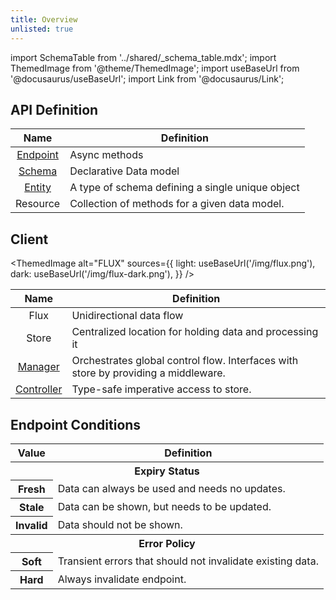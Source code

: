 ```yaml
---
title: Overview
unlisted: true
---
```


import SchemaTable from '../shared/\_schema_table.mdx';
import ThemedImage from '@theme/ThemedImage';
import useBaseUrl from '@docusaurus/useBaseUrl';
import Link from '@docusaurus/Link';

## API Definition

|              Name              | Definition                                       |
| :----------------------------: | ------------------------------------------------ |
| [Endpoint](/rest/api/Endpoint) | Async methods                                    |
|  [Schema](./normalization.md)  | Declarative Data model                           |
|   [Entity](/rest/api/Entity)   | A type of schema defining a single unique object |
|            Resource            | Collection of methods for a given data model.    |

## Client

<ThemedImage
alt="FLUX"
sources={{
    light: useBaseUrl('/img/flux.png'),
    dark: useBaseUrl('/img/flux-dark.png'),
  }}
/>

|                Name                | Definition                                                                         |
| :--------------------------------: | ---------------------------------------------------------------------------------- |
|                Flux                | Unidirectional data flow                                                           |
|               Store                | Centralized location for holding data and processing it                            |
|      [Manager](./managers.md)      | Orchestrates global control flow. Interfaces with store by providing a middleware. |
| [Controller](../api/Controller.md) | Type-safe imperative access to store.                                              |

## Endpoint Conditions

<table width="100%">
        <thead>
                <tr>
                        <th>Value</th>
                        <th>Definition</th>
                </tr>
        </thead>
        <tbody>
        		<tr class="grouplabel"><th colSpan="2"><Link to="./expiry-policy">Expiry Status</Link></th></tr>
                <tr>
                        <th>Fresh</th>
                        <td>Data can always be used and needs no updates.</td>
                </tr>
                <tr>
                        <th>Stale</th>
                        <td>Data can be shown, but needs to be updated.</td>
                </tr>
                <tr>
                        <th>Invalid</th>
                        <td>Data should not be shown.</td>
                </tr>
        </tbody>
        <tbody>
        		<tr class="grouplabel"><th colSpan="2"><Link to="./error-policy">Error Policy</Link></th></tr>
                <tr>
                        <th>Soft</th>
                        <td>Transient errors that should not invalidate existing data.</td>
                </tr>
                <tr>
                        <th>Hard</th>
                        <td>Always invalidate endpoint.</td>
                </tr>
        </tbody>
</table>
